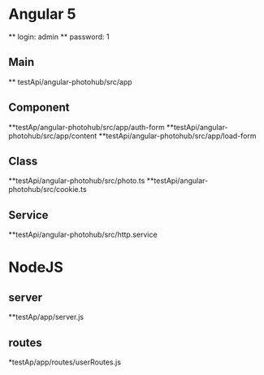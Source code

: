 # Angular 5 
 ** login: admin
 ** password: 1

## Main 
  ** testApi/angular-photohub/src/app
  
## Component
  **testAp/angular-photohub/src/app/auth-form
  **testApi/angular-photohub/src/app/content
  **testApi/angular-photohub/src/app/load-form
  
## Class
  **testApi/angular-photohub/src/photo.ts
  **testApi/angular-photohub/src/cookie.ts
  
## Service
  **testApi/angular-photohub/src/http.service

# NodeJS 
## server 
  **testAp/app/server.js
## routes
  *testAp/app/routes/userRoutes.js

